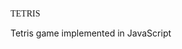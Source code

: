 <!DOCTYPE html>
<html lang="en">
<head>
  <link href="https://fonts.googleapis.com/css?family=Press+Start+2P" rel="stylesheet">
  <link rel="stylesheet" type="text/css" href="README_style.css">
</head>
<body>
  <p><font style="font-family: 'Press Start 2P', cursive;">TETRIS</font></p>
Tetris game implemented in JavaScript
</body>
</html>
